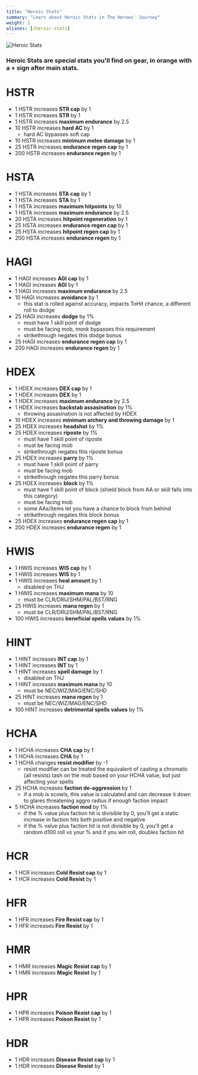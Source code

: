 ```yaml
---
title: "Heroic Stats"
summary: "Learn about Heroic Stats in The Heroes' Journey"
weight: 1
aliases: [/heroic-stats]
---
```


![Heroic Stats](/images/stats.webp)

### Heroic Stats are special stats you'll find on gear, in orange with a + sign after main stats.

# HSTR


- 1 HSTR increases **STR cap** by 1
- 1 HSTR increases **STR** by 1
- 1 HSTR increases **maximum endurance** by 2.5
- 10 HSTR increases **hard AC** by 1
    - hard AC bypasses soft cap
- 10 HSTR increases **minimum melee damage** by 1
- 25 HSTR increases **endurance regen cap** by 1
- 200 HSTR increases **endurance regen** by 1

# HSTA

- 1 HSTA increases **STA cap** by 1
- 1 HSTA increases **STA** by 1
- 1 HSTA increases **maximum hitpoints** by 10
- 1 HSTA increases **maximum endurance** by 2.5
- 20 HSTA increases **hitpoint regeneration** by 1
- 25 HSTA increases **endurance regen cap** by 1
- 25 HSTA increases **hitpoint regen cap** by 1
- 200 HSTA increases **endurance regen** by 1

# HAGI

- 1 HAGI increases **AGI cap** by 1
- 1 HAGI increases **AGI** by 1
- 1 HAGI increases **maximum endurance** by 2.5
- 10 HAGI increases **avoidance** by 1
    - this stat is rolled against accuracy, impacts ToHit chance, a different roll to dodge
- 25 HAGI increases **dodge** by 1%
    - must have 1 skill point of dodge
    - must be facing mob, monk bypasses this requirement
    - strikethrough negates this dodge bonus
- 25 HAGI increases **endurance regen cap** by 1
- 200 HAGI increases **endurance regen** by 1

# HDEX

- 1 HDEX increases **DEX cap** by 1
- 1 HDEX increases **DEX** by 1
- 1 HDEX increases **maximum endurance** by 2.5
- 1 HDEX increases **backstab assasination** by 1%
    - throwing assasination is not affected by HDEX
- 10 HDEX increases **minimum archery and throwing damage** by 1
- 25 HDEX increases **headshot** by 1%
- 25 HDEX increases **riposte** by 1%
    - must have 1 skill point of riposte
    - must be facing mob
    - strikethrough negates this riposte bonus
- 25 HDEX increases **parry** by 1%
    - must have 1 skill point of parry
    - must be facing mob
    - strikethrough negates this parry bonus
- 25 HDEX increases **block** by 1%
    - must have 1 skill point of block (shield block from AA or skill falls into this category)
    - must be facing mob
    - some AAs/items let you have a chance to block from behind
    - strikethrough negates this block bonus
- 25 HDEX increases **endurance regen cap** by 1
- 200 HDEX increases **endurance regen** by 1

# HWIS

- 1 HWIS increases **WIS cap** by 1
- 1 HWIS increases **WIS** by 1
- 1 HWIS increases **heal amount** by 1
    - disabled on THJ
- 1 HWIS increases **maximum mana** by 10
    - must be CLR/DRU/SHM/PAL/BST/RNG
- 25 HWIS increases **mana regen** by 1
    - must be CLR/DRU/SHM/PAL/BST/RNG
- 100 HWIS increases **beneficial spells values** by 1%

# HINT

- 1 HINT increases **INT cap** by 1
- 1 HINT increases **INT** by 1
- 1 HINT increases **spell damage** by 1
    - disabled on THJ
- 1 HINT increases **maximum mana** by 10
    - must be NEC/WIZ/MAG/ENC/SHD
- 25 HINT increases **mana regen** by 1
    - must be NEC/WIZ/MAG/ENC/SHD
- 100 HINT increases **detrimental spells values** by 1%

# HCHA
- 1 HCHA increases **CHA cap** by 1
- 1 HCHA increases **CHA** by 1
- 1 HCHA changes **resist modifier** by -1
    - resist modifier can be treated the equivalent of casting a chromatic (all resists) tash on the mob based on your HCHA value, but just affecting your spells
- 25 HCHA increases **faction de-aggression** by 1
    - if a mob is scowls, this value is calculated and can decrease it down to glares threatening aggro radius if enough faction impact
- 5 HCHA increases **faction mod** by 1%
    - if the % value plus faction hit is divisible by 0, you'll get a static increase in faction hits both positive and negative
    - if the % value plus faction hit is not divisible by 0, you'll get a random d100 roll vs your % and if you win roll, doubles faction hit

# HCR

- 1 HCR increases **Cold Resist cap** by 1
- 1 HCR increases **Cold Resist** by 1

# HFR

- 1 HFR increases **Fire Resist cap** by 1
- 1 HFR increases **Fire Resist** by 1

# HMR

- 1 HMR increases **Magic Resist cap** by 1
- 1 HMR increases **Magic Resist** by 1

# HPR

- 1 HPR increases **Poison Resist cap** by 1
- 1 HPR increases **Poison Resist** by 1

# HDR

- 1 HDR increases **Disease Resist cap** by 1
- 1 HDR increases **Disease Resist** by 1